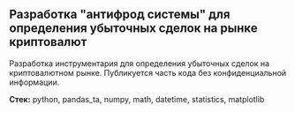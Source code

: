 ## Разработка "антифрод системы" для определения убыточных сделок на рынке криптовалют

Разработка инструментария для определения убыточных сделок на криптовалютном рынке. Публикуется часть кода без конфиденциальной информации.

**Стек:** python, pandas_ta, numpy, math, datetime, statistics, matplotlib

